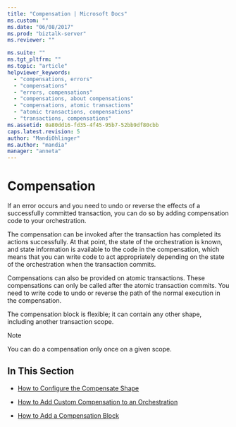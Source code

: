 ```yaml
---
title: "Compensation | Microsoft Docs"
ms.custom: ""
ms.date: "06/08/2017"
ms.prod: "biztalk-server"
ms.reviewer: ""

ms.suite: ""
ms.tgt_pltfrm: ""
ms.topic: "article"
helpviewer_keywords: 
  - "compensations, errors"
  - "compensations"
  - "errors, compensations"
  - "compensations, about compensations"
  - "compensations, atomic transactions"
  - "atomic transactions, compensations"
  - "transactions, compensations"
ms.assetid: 0a80dd16-fd35-4f45-95b7-52bb9df80cbb
caps.latest.revision: 5
author: "MandiOhlinger"
ms.author: "mandia"
manager: "anneta"
---
```

# Compensation
If an error occurs and you need to undo or reverse the effects of a successfully committed transaction, you can do so by adding compensation code to your orchestration.  
  
 The compensation can be invoked after the transaction has completed its actions successfully. At that point, the state of the orchestration is known, and state information is available to the code in the compensation, which means that you can write code to act appropriately depending on the state of the orchestration when the transaction commits.  
  
 Compensations can also be provided on atomic transactions. These compensations can only be called after the atomic transaction commits. You need to write code to undo or reverse the path of the normal execution in the compensation.  
  
 The compensation block is flexible; it can contain any other shape, including another transaction scope.  
  
> [!NOTE]
>  You can do a compensation only once on a given scope.  
  
## In This Section  
  
-   [How to Configure the Compensate Shape](../core/how-to-configure-the-compensate-shape.md)  
  
-   [How to Add Custom Compensation to an Orchestration](../core/how-to-add-custom-compensation-to-an-orchestration.md)  
  
-   [How to Add a Compensation Block](../core/how-to-add-a-compensation-block.md)